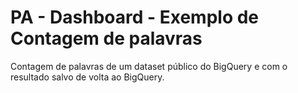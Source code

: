 # PA - Dashboard - Exemplo de Contagem de palavras 

Contagem de palavras de um dataset público do BigQuery e com o resultado salvo de volta ao BigQuery.

